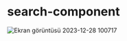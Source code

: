 # search-component
![Ekran görüntüsü 2023-12-28 100717](https://github.com/ademhatay/search-component/assets/66277966/eec39ca0-1740-4b48-8183-d7c40834125c)
